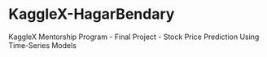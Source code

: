 # KaggleX-HagarBendary
KaggleX Mentorship Program - Final Project - Stock Price Prediction Using Time-Series Models
